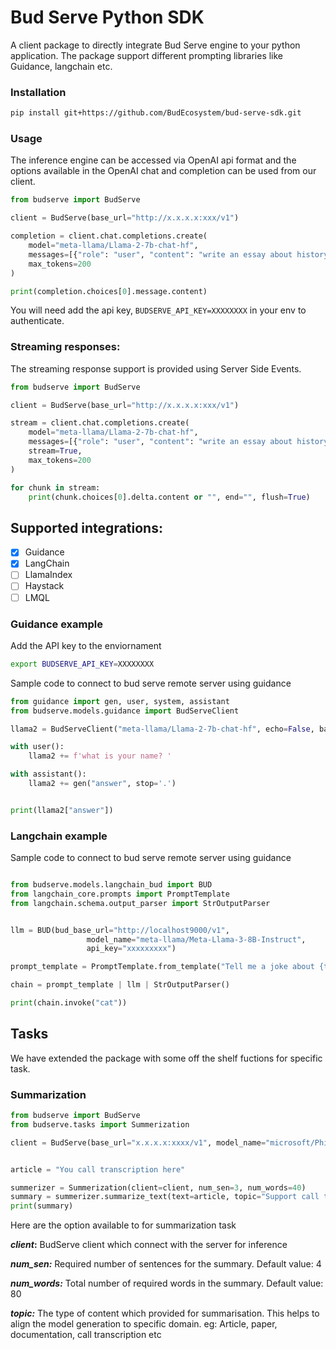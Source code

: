 # Bud Serve Python SDK

A client package to directly integrate Bud Serve engine to your python application. The package support different prompting libraries like Guidance, langchain etc.

### Installation

```bash
pip install git+https://github.com/BudEcosystem/bud-serve-sdk.git
```

### Usage

The inference engine can be accessed via OpenAI api format and the options available in the OpenAI chat and completion can be used from our client.

```python
from budserve import BudServe

client = BudServe(base_url="http://x.x.x.x:xxx/v1")

completion = client.chat.completions.create(
    model="meta-llama/Llama-2-7b-chat-hf",
    messages=[{"role": "user", "content": "write an essay about history of cricket"}],
    max_tokens=200
)

print(completion.choices[0].message.content)
```
You will need add the api key, `BUDSERVE_API_KEY=XXXXXXXX` in your env to authenticate.


### Streaming responses:

The streaming response support is provided using Server Side Events.

```python
from budserve import BudServe

client = BudServe(base_url="http://x.x.x.x:xxx/v1")

stream = client.chat.completions.create(
    model="meta-llama/Llama-2-7b-chat-hf",
    messages=[{"role": "user", "content": "write an essay about history of cricket"}],
    stream=True,
    max_tokens=200
)

for chunk in stream:
    print(chunk.choices[0].delta.content or "", end="", flush=True)
```



## Supported integrations:

- [X] Guidance
- [X] LangChain
- [ ] LlamaIndex
- [ ] Haystack
- [ ] LMQL

### Guidance example

Add the API key to the enviornament

```bash
export BUDSERVE_API_KEY=XXXXXXXX
```
Sample code to connect to bud serve remote server using guidance

```python
from guidance import gen, user, system, assistant
from budserve.models.guidance import BudServeClient

llama2 = BudServeClient("meta-llama/Llama-2-7b-chat-hf", echo=False, base_url="http://localhost9000/v1")

with user():
    llama2 += f'what is your name? '

with assistant():
    llama2 += gen("answer", stop='.')


print(llama2["answer"])

```

### Langchain example

Sample code to connect to bud serve remote server using guidance

```python

from budserve.models.langchain_bud import BUD
from langchain_core.prompts import PromptTemplate
from langchain.schema.output_parser import StrOutputParser


llm = BUD(bud_base_url="http://localhost9000/v1",
                 model_name="meta-llama/Meta-Llama-3-8B-Instruct",
                 api_key="xxxxxxxxx")

prompt_template = PromptTemplate.from_template("Tell me a joke about {topic}")

chain = prompt_template | llm | StrOutputParser()

print(chain.invoke("cat"))

```

## Tasks

We have extended the package with some off the shelf fuctions for specific task. 

### Summarization


```python
from budserve import BudServe
from budserve.tasks import Summerization

client = BudServe(base_url="x.x.x.x:xxxx/v1", model_name="microsoft/Phi-3-mini-4k-instruct")


article = "You call transcription here"

summerizer = Summerization(client=client, num_sen=3, num_words=40)
summary = summerizer.summarize_text(text=article, topic="Support call transcription")
print(summary)
```

Here are the option available to for summarization task

***client*:** BudServe client which connect with the server for inference

***num_sen:*** Required number of sentences for the summary. Default value: 4

***num_words:*** Total number of required words in the summary. Default value: 80

***topic:*** The type of content which provided for summarisation. This helps to align the model generation to specific domain. eg: Article, paper, documentation, call transcription etc
